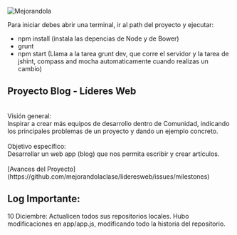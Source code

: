 ![Mejorandola](http://miguelnieva.com/img/mejorandola-grande.png)

Para iniciar debes abrir una terminal, ir al path del proyecto y ejecutar:
  
  * npm install (instala las depencias de Node y de Bower)
  * grunt
  * npm start (Llama a la tarea grunt dev, que corre el servidor y la tarea de jshint, compass and mocha automaticamente cuando realizas un cambio)

## Proyecto Blog - Líderes Web
<br>
Visión general:
<br>
Inspirar a crear más equipos de desarrollo dentro de Comunidad, indicando los principales problemas de un proyecto y dando un ejemplo concreto.
<br>
<br>
Objetivo específico:
<br>
Desarrollar un web app (blog) que nos permita escribir y crear artículos.
<br>
<br>
[Avances del Proyecto](https://github.com/mejorandolaclase/lideresweb/issues/milestones)

## Log Importante:

10 Diciembre: Actualicen todos sus repositorios locales. Hubo modificaciones en app/app.js, modificando todo la historia del repositorio.